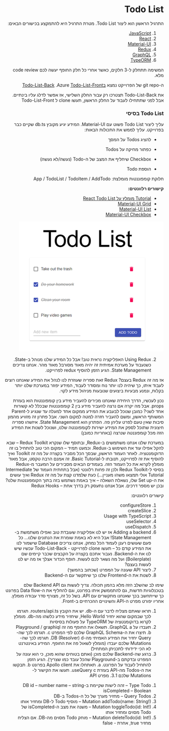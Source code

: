 <div dir="rtl">

# Todo List

התרגיל הראשון הוא ליצור Todo List. מטרת התרגיל היא להתמקצע בכישורים הבאים:
1.	[JavaScript](https://developer.mozilla.org/en-US/docs/Web/JavaScript)
2.	[React](https://reactjs.org)
3.	[Material-UI](https://material-ui.com/)
4.	[Redux](https://redux.js.org/)
5.	[GraphQL](https://graphql.org/)
6.	[TypeORM](https://typeorm.io/)

המשימה תתחלק ל-3 חלקים, כאשר אחרי כל חלק החופף יעשה לכם code review מלא.



ה-git repo של הפרוייקט נמצא [בTodo-List-Back](https://dev.azure.com/ShaharDigital/CPR/_git/Todo-List-Back) .Azure  [Todo-List-Front](https://dev.azure.com/ShaharDigital/CPR/_git/Todo-List-Front)

את Todo-List-Back תצטרכו רק עבור החלק השלישי, אז אפשר לדלג עליו בינתיים. אבל לפני שתתחילו לעבוד על החלק הראשון, תעשו clone ל  Todo-List-Front
 
### Todo List בסיסי
עליך ליצור Todo List פשוט עם Material-UI. המידע יגיע מקובץ db.ts שקיים כבר בפרוייקט. עליך לממש את התכולות הבאות:

- להציג Todos על המסך

- כפתור מחיקה על Todos

- Checkbox שיחליף את המצב של ה-Todo (נעשה/לא נעשה)

- הוספת Todo


חלוקת קומפוננטות מומלצת:
App / TodoList / TodoItem / AddTodo

**קישורים רלוונטים:**
-	[Tutorial מומלץ על React Todo List](https://www.youtube.com/watch?v=pCA4qpQDZD8)
-	[Material-UI Grid](https://material-ui.com/components/grid/)
-	[Material-UI List](https://material-ui.com/components/lists/)
-	[Material-UI Checkbox](https://material-ui.com/components/checkboxes/#checkbox-with-formcontrollabel)

![finihsedTodoStep1](./finishedtodostep1.png)

2.	Using Redux
האפליקציה נראית טוב! אבל כל המידע שלנו מנוהל ב-State. כשנעבוד על מערכת אמיתית זה יהיה מאוד מסורבל מאוד מהר. אנחנו צריכים State Management. הגיע הזמן להוסיף redux לפרוייקט.

אז מה זה Redux בעצם? Redux זאת ספריה שעוזרת לנו לנהל את המידע שאנחנו רוצים לעבוד איתו, כך שיהיה לנו יותר נוח ומסודר לעבוד, המידע יפוזר במערכת שלנו יותר בקלות, ונמנע מבעיות ביצועים שנובעות מניהול מידע לקוי.

נכון לעכשיו, הדרך היחידה שאנחנו מכירים להעביר מידע בין קומפוננטות הוא בעזרת props. אבל מה יקרה אם נרצה להעביר מידע בין 2 קומפוננטות שבכלל לא קשורות אחד לשני? כמובן שנוכל לבעבע את המידע ממקום אחד למעלה עד שנגיע ל-Parent המשותף הראשון, ומשם להעביר חזרה למטה למקום השני. אבל פתרון זה מזוויע מהמון סיבות שאין טעם לפרט עליהן פה. הפתרון הוא State Management. איזשהו ספריה חיצונית שתוכל לספק את המידע ישירות לקומפוננטה שלנו, ושנוכל לשנות את המידע הזה מכל קומפוננטה שנרצה (באחריות כמובן)

במערכת שלנו אנחנו משתמשים ב-Redux, ובתוסף שלו שנקרא Redux Toolkit – שבא להקל אפילו עוד את השימוש ב-Redux.
וכמעט תמיד – המקום הכי טוב להתחיל בו זה הדוקומנטציה. לאחר העמוד הראשון, שבסך הכל מסביר בקצרה על מה זה Toolkit ואיך להוסיף את זה לפרוייקט, תנובתו ל-Basic Tutorial. זה אמנם הרבה טקסט, אבל מאוד מומלץ לקרוא את כל העמוד הזה. בעמודים הבאים מסבירים על המעבר מ-Redux בסיסי ל-Redux Toolkit ולכן זה פחות רלוונטי (אבל בתחתית העמוד של Intermediate Tutorial אולי תמצאו משהו מעניין...)
כעת שלמדנו קצת על מה זה Redux ואיך עושים את ה-Set up שלו, נשאלת השאלה – איך באמת נשתמש בזה בתוך הקומפוננטות שלנו? ובכן יש מספר דרכים. אבל אנחנו נתעסק רק בדרך אחת – Redux Hooks

קישורים רלוונטים:
1.	configureStore
2.	createSlice
3.	Usage with TypeScript
4.	useSelector
5.	useDispatch
3.	Adding a backend
אז יש לנו אפליקציה שעובדת טוב ואפילו משתמשת ב-State Management! אבל היא לא באמת שומרת את הנתונים שלנו... כל פעם שעושים רענן לעמוד הכל נמחק. אנחנו צריכים Database שישמור לנו את המידע
קודם כל – תעשו clone לפרוייקט - Todo-List-Back
עכשיו שיש לנו את ה-Backend. נעבור אתכם בקצרה על הקבצים שכבר קיימים שם (Boilerplate) ועל מה נשאר לכם לעשות. חופף הכדור אצלך
אז מה יש לנו לעשות בעצם?
1.	ליצור API שעונה על המפרט (שכתוב בהמשך)
2.	לשנות את ה-Frontend שלנו כך שיתקשר עם ה-Backend 

שימו לב שהשלב הזה מלא בהמון תכולה. צריך לעשות גם Backend API שלם בטכנלוגיות חדשות, גם להתממשק איתו בפרונט, וגם להחליף את ה-Data flow בפרונט כך שייתחשב בכך שאנחנו מתקשרים עם API. בשל כל זה, מצורף סדר עבודה מומלץ. אחריו יפורט מפרט ה-API והשינויים ההכרחיים ב-Front.

1)	תראו שאתם מצליח לדבר עם ה-db. יש את הקובץ routers/api.ts. תגרמו לכך שבמקום שהוא יחזיר Hello World, שיחזיר מידע כלשהו מה-db. מומלץ לקרוא בדוקומנטציה של TypeORM על פעולות בסיסיות
2)	תעבדו על GraphQL
a.	תשאלו את החופף מה זה Playground / graphiql
b.	תיצרו את ה-GraphQL Schema שלכם לפי המפרט
c.	תגרמו לכך שה-Query יחזיר את המידע האמיתי מה-DB (Resolver)
d.	תגרמו לכך שה-Mutations שלכם יעבדו (מומלץ לשאול פה את החופף. המידע באינטרנט לא הכי ידידותי לתכניתן המתחיל)
3)	ברגע שה-Backend שלכם מוכן (ואתם בטוחים שהוא מוכן, כי הוא עונה על המפרט ובדקתם ב-Playground שהכל עובד כמו שצריך). הגיע הזמן להתחיל לעבוד על הפרונט.
a.	תאתחלו את Apollo client בפרונט
b.	תבקשו את ה-Todos מה-API בעזרת useQuery
c.	תעשו את הקישור ל-Mutations שלכם
3.1. מפרט API
1.	Type Todo – זהה לישות שקיימת ב-DB
id – number
name – string
isCompleted – Boolean
2.	Query Todos – מחזיר מערך של כל ה-Todos ב-DB
3.	Mutation addTodo(name: String!) – מוסיף Todo ל-DB ומחזיר אותו
4.	Mutation toggleTodo(id: Int!) – משנה את מצב ה-isCompleted של Todo מסוים ומחזיר אותו
5.	Mutation deleteTodo(id: Int!) – מוחק Todo מסוים מה-DB. אם הצליח מחזיר true, אחרת - false

</div>